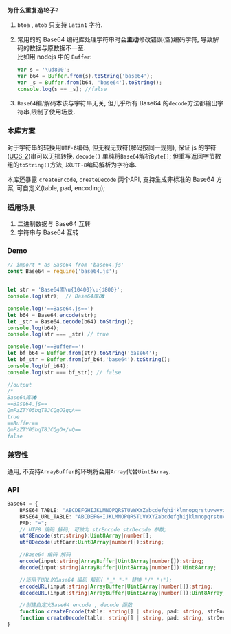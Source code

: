 **为什么重复造轮子?**

1. `btoa` , `atob` 只支持 `Latin1` 字符.
2. 常用的的 Base64 编码库处理字符串时会**主动**修改错误(空)编码字符, 导致解码的数据与原数据不一至.  
   比如用 nodejs 中的 `Buffer`:

    ```js
    var s = '\ud800';
    var b64 = Buffer.from(s).toString('base64');
    var _s = Buffer.from(b64, 'base64').toString();
    console.log(s == _s); //false
    ```

3. `Base64`编/解码本该与字符串无关, 但几乎所有 Base64 的`decode`方法都输出字符串,限制了使用场景.
### 本库方案

对于字符串的转换用`UTF-8`编码, 但无视无效符(解码按同一规则), 保证 js 的字符([UCS-2](https://zh.wikipedia.org/wiki/UTF-16#UTF-16%E8%88%87UCS-2%E7%9A%84%E9%97%9C%E4%BF%82))串可以无损转换.
`decode()` 单纯将`Base64`解析`Byte[]`; 但重写返回字节数组的`toString()`方法, 以`UTF-8`编码解析为字符串.

本库还暴露 `createEncode`, `createDecode` 两个API, 支持生成非标准的 Base64 方案, 可自定义(table, pad, encoding);

### 适用场景

1. 二进制数据与 Base64 互转
2. 字符串与 Base64 互转

### Demo

```js
// import * as Base64 from 'base64.js'
const Base64 = require('base64.js');


let str = 'Base64库\u{10400}\u{d800}';
console.log(str);  // Base64库𐐀�

console.log('==Base64.js==')
let b64 = Base64.encode(str);
let _str = Base64.decode(b64).toString();
console.log(b64);
console.log(str === _str) // true

console.log('==Buffer==')
let bf_b64 = Buffer.from(str).toString('base64');
let bf_str = Buffer.from(bf_b64,'base64').toString();
console.log(bf_b64);
console.log(str === bf_str); // false

//output
/*
Base64库𐐀�
==Base64.js==
QmFzZTY05bqT8JCQgO2ggA==
true
==Buffer==
QmFzZTY05bqT8JCQgO+/vQ==
false
```

### 兼容性

通用, 不支持`ArrayBuffer`的环境将会用`Array`代替`Uint8Array`.

### API

```ts
Base64 = {
	BASE64_TABLE: "ABCDEFGHIJKLMNOPQRSTUVWXYZabcdefghijklmnopqrstuvwxyz0123456789+/";
	BASE64_URL_TABLE: "ABCDEFGHIJKLMNOPQRSTUVWXYZabcdefghijklmnopqrstuvwxyz0123456789-_";
	PAD: "=";
	// UTF8 编码 解码; 可做为 strEncode strDecode 参数;
	utf8Encode(str:string):Uint8Array|number[];
	utf8Decode(utf8arr:Uint8Array|number[]):string;

	//Base64 编码 解码
	encode(input:string|ArrayBuffer|Uint8Array|number[]):string;
	decode(input:string|ArrayBuffer|Uint8Array|number[]):Uint8Array;

	//适用于URL的Base64 编码 解码( "_" "-" 替换 "/" "+");
	encodeURL(input:string|ArrayBuffer|Uint8Array|number[]):string;
	decodeURL(input:string|ArrayBuffer|Uint8Array|number[]):Uint8Array;

	//创建自定义Base64 encode , decode 函数
	function createEncode(table: string[] | string, pad: string, strEncode?: Function):encode;
	function createDecode(table: string[] | string, pad: string, strDecode?: Function):decode;
}
```
